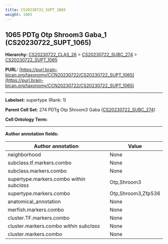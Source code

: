 ```yaml
---
title: CS20230722_SUPT_1065
weight: 1065
---
```

## 1065 PDTg Otp Shroom3 Gaba_1 (CS20230722_SUPT_1065)
<b>Hierarchy: </b>
[CS20230722_CLAS_26](../CS20230722_CLAS_26) >
[CS20230722_SUBC_274](../CS20230722_SUBC_274) >
[CS20230722_SUPT_1065](../CS20230722_SUPT_1065)

**PURL:** [https://purl.brain-bican.org/taxonomy/CCN20230722/CS20230722_SUPT_1065](https://purl.brain-bican.org/taxonomy/CCN20230722/CS20230722_SUPT_1065)

---


**Labelset:** supertype (Rank: 1)

**Parent Cell Set:** 274 PDTg Otp Shroom3 Gaba ([CS20230722_SUBC_274](../CS20230722_SUBC_274))



**Cell Ontology Term:** 

[MARKER GENES.]: #


---

[TRANSFERRED ANNOTATIONS.]: #


[AUTHOR ANNOTATION FIELDS.]: #


**Author annotation fields:**

| Author annotation | Value |
|-------------------|-------|
|neighborhood|None|
|subclass.tf.markers.combo|None|
|subclass.markers.combo|None|
|supertype.markers.combo _within subclass_|Otp,Shroom3|
|supertype.markers.combo|Otp,Shroom3,Zfp536|
|anatomical_annotation|None|
|merfish.markers.combo|None|
|cluster.TF.markers.combo|None|
|cluster.markers.combo _within subclass_|None|
|cluster.markers.combo|None|
